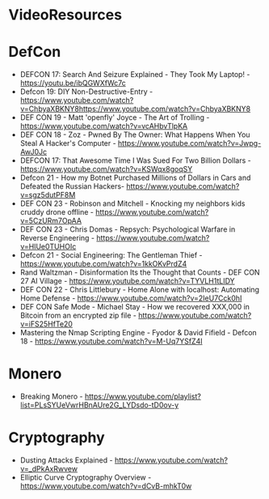 # VideoResources

# DefCon
- DEFCON 17: Search And Seizure Explained - They Took My Laptop! - https://youtu.be/ibQGWXfWc7c
- Defcon 19: DIY Non-Destructive-Entry - https://www.youtube.com/watch?v=ChbyaXBKNY8https://www.youtube.com/watch?v=ChbyaXBKNY8
- DEF CON 19 - Matt 'openfly' Joyce - The Art of Trolling  - https://www.youtube.com/watch?v=vcAHbvTlpKA
- DEF CON 18 - Zoz - Pwned By The Owner: What Happens When You Steal A Hacker's Computer -  https://www.youtube.com/watch?v=Jwpg-AwJ0Jc
- DEFCON 17: That Awesome Time I Was Sued For Two Billion Dollars -  https://www.youtube.com/watch?v=KSWqx8goqSY
- Defcon 21 - How my Botnet Purchased Millions of Dollars in Cars and Defeated the Russian Hackers-  https://www.youtube.com/watch?v=sgz5dutPF8M
 - DEF CON 23 - Robinson and Mitchell - Knocking my neighbors kids cruddy drone offline - https://www.youtube.com/watch?v=5CzURm7OpAA
 - DEF CON 23 - Chris Domas - Repsych: Psychological Warfare in Reverse Engineering - https://www.youtube.com/watch?v=HlUe0TUHOIc
 - Defcon 21 - Social Engineering: The Gentleman Thief - https://www.youtube.com/watch?v=1kkOKvPrdZ4
 - Rand Waltzman - Disinformation Its the Thought that Counts - DEF CON 27 AI Village - https://www.youtube.com/watch?v=TYVLH1tLIDY
 - DEF CON 22 - Chris Littlebury - Home Alone with localhost: Automating Home Defense - https://www.youtube.com/watch?v=2IeU7Cck0hI
 - DEF CON Safe Mode - Michael Stay - How we recovered XXX,000 in Bitcoin from an encrypted zip file - https://www.youtube.com/watch?v=iFS25HfTe20
 - Mastering the Nmap Scripting Engine - Fyodor & David Fifield - Defcon 18 - https://www.youtube.com/watch?v=M-Uq7YSfZ4I
# Monero 
- Breaking Monero - https://www.youtube.com/playlist?list=PLsSYUeVwrHBnAUre2G_LYDsdo-tD0ov-y

# Cryptography
- Dusting Attacks Explained - https://www.youtube.com/watch?v=_dPkAxRwvew
- Elliptic Curve Cryptography Overview - https://www.youtube.com/watch?v=dCvB-mhkT0w
